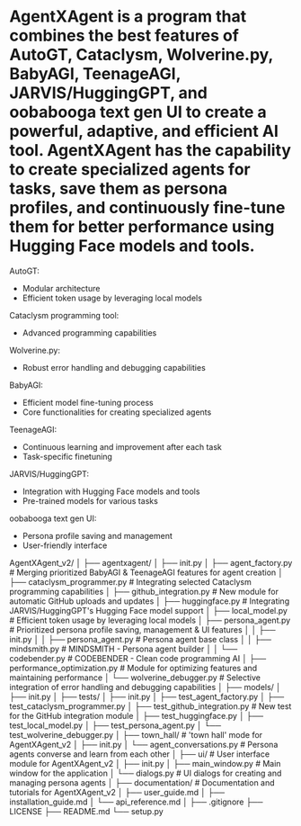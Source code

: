 # AgentXAgent is a program that combines the best features of AutoGT, Cataclysm, Wolverine.py, BabyAGI, TeenageAGI, JARVIS/HuggingGPT, and oobabooga text gen UI to create a powerful, adaptive, and efficient AI tool. AgentXAgent has the capability to create specialized agents for tasks, save them as persona profiles, and continuously fine-tune them for better performance using Hugging Face models and tools.
AutoGT:
- Modular architecture
- Efficient token usage by leveraging local models

Cataclysm programming tool:
- Advanced programming capabilities

Wolverine.py:
- Robust error handling and debugging capabilities

BabyAGI:
- Efficient model fine-tuning process
- Core functionalities for creating specialized agents

TeenageAGI:
- Continuous learning and improvement after each task
- Task-specific finetuning

JARVIS/HuggingGPT:
- Integration with Hugging Face models and tools
- Pre-trained models for various tasks

oobabooga text gen UI:
- Persona profile saving and management
- User-friendly interface

AgentXAgent_v2/
│
├── agentxagent/
│ ├── init.py
│ ├── agent_factory.py # Merging prioritized BabyAGI & TeenageAGI features for agent creation
│ ├── cataclysm_programmer.py # Integrating selected Cataclysm programming capabilities
│ ├── github_integration.py # New module for automatic GitHub uploads and updates
│ ├── huggingface.py # Integrating JARVIS/HuggingGPT's Hugging Face model support
│ ├── local_model.py # Efficient token usage by leveraging local models
│ ├── persona_agent.py # Prioritized persona profile saving, management & UI features
│ │ ├── init.py
│ │ ├── persona_agent.py # Persona agent base class
│ │ ├── mindsmith.py # MINDSMITH - Persona agent builder
│ │ └── codebender.py # CODEBENDER - Clean code programming AI
│ ├── performance_optimization.py # Module for optimizing features and maintaining performance
│ └── wolverine_debugger.py # Selective integration of error handling and debugging capabilities
│
├── models/
│ ├── init.py
│
├── tests/
│ ├── init.py
│ ├── test_agent_factory.py
│ ├── test_cataclysm_programmer.py
│ ├── test_github_integration.py # New test for the GitHub integration module
│ ├── test_huggingface.py
│ ├── test_local_model.py
│ ├── test_persona_agent.py
│ └── test_wolverine_debugger.py
│
├── town_hall/ # 'town hall' mode for AgentXAgent_v2
│ ├── init.py
│ └── agent_conversations.py # Persona agents converse and learn from each other
│
├── ui/ # User interface module for AgentXAgent_v2
│ ├── init.py
│ ├── main_window.py # Main window for the application
│ └── dialogs.py # UI dialogs for creating and managing persona agents
│
├── documentation/ # Documentation and tutorials for AgentXAgent_v2
│ ├── user_guide.md
│ ├── installation_guide.md
│ └── api_reference.md
│
├── .gitignore
├── LICENSE
├── README.md
└── setup.py
